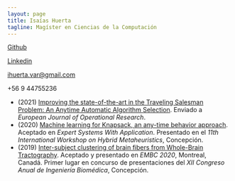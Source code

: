 ```yaml
---
layout: page
title: Isaías Huerta
tagline: Magíster en Ciencias de la Computación
---
```


[Github](https://github.com/isaiash)

[Linkedin](https://www.linkedin.com/in/isaiash)

ihuerta.var@gmail.com

+56 9 44755236

* (2021) [Improving the state-of-the-art in the Traveling Salesman Problem: An Anytime Automatic Algorithm Selection](https://isaiash.github.io/anytime_tsp/). Enviado a *European Journal of Operational Research*.
* (2020) [Machine learning for Knapsack, an any-time behavior approach](https://www.sciencedirect.com/science/article/abs/pii/S0957417420304371). Aceptado en *Expert Systems With Application*. Presentado en el *11th International Workshop on Hybrid Metaheuristics*, Concepción. 
* (2019) [Inter-subject clustering of brain fibers from Whole-Brain Tractography](https://ieeexplore.ieee.org/document/9175342/). Aceptado y presentado en *EMBC 2020*, Montreal, Canadá. Primer lugar en concurso de presentaciones del *XII Congreso Anual de Ingeniería Biomédica*, Concepción.

